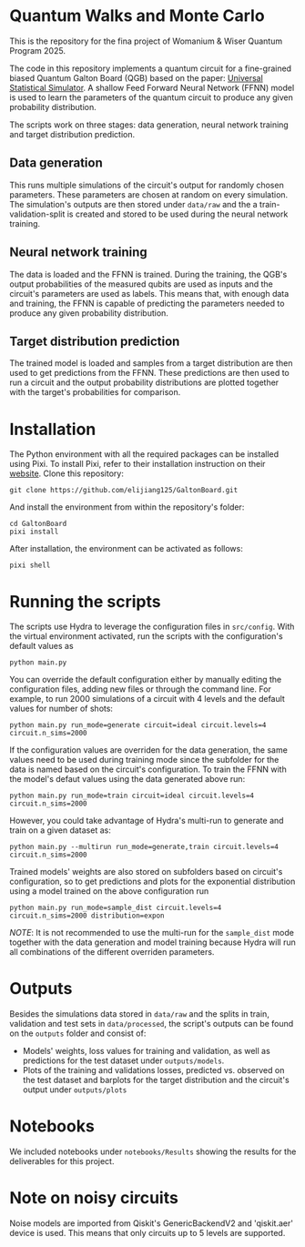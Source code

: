 # Quantum Walks and Monte Carlo

This is the repository for the fina project of Womanium & Wiser Quantum Program 2025.

The code in this repository implements a quantum circuit for a fine-grained biased Quantum Galton Board (QGB) based on the paper: [Universal Statistical Simulator](https://arxiv.org/abs/2202.01735). A shallow Feed Forward Neural Network (FFNN) model is used to learn the parameters of the quantum circuit to produce any given probability distribution.

The scripts work on three stages: data generation, neural network training and target distribution prediction.

## Data generation

This runs multiple simulations of the circuit's output for randomly chosen parameters. These parameters are chosen at random on every simulation. The simulation's outputs are then stored under `data/raw` and the a train-validation-split is created and stored to be used during the neural network training.

## Neural network training

The data is loaded and the FFNN is trained. During the training, the QGB's output probabilities of the measured qubits are used as inputs and the circuit's parameters are used as labels. This means that, with enough data and training, the FFNN is capable of predicting the parameters needed to produce any given probability distribution.

## Target distribution prediction

The trained model is loaded and samples from a target distribution are then used to get predictions from the FFNN. These predictions are then used to run a circuit and the output probability distributions are plotted together with the target's probabilities for comparison.

# Installation

The Python environment with all the required packages can be installed using Pixi. To install Pixi, refer to their installation instruction on their [website](https://pixi.sh/latest/installation/). Clone this repository:

```
git clone https://github.com/elijiang125/GaltonBoard.git
```

And install the environment from within the repository's folder:

```
cd GaltonBoard
pixi install
```

After installation, the environment can be activated as follows:

```
pixi shell
```

# Running the scripts

The scripts use Hydra to leverage the configuration files in `src/config`. With the virtual environment activated, run the scripts with the configuration's default values as

```
python main.py
```

You can override the default configuration either by manually editing the configuration files, adding new files or through the command line. For example, to run 2000 simulations of a circuit with 4 levels and the default values for number of shots:

```
python main.py run_mode=generate circuit=ideal circuit.levels=4 circuit.n_sims=2000
```

If the configuration values are overriden for the data generation, the same values need to be used during training mode since the subfolder for the data is named based on the circuit's configuration. To train the FFNN with the model's defaut values using the data generated above run:

```
python main.py run_mode=train circuit=ideal circuit.levels=4 circuit.n_sims=2000
```

However, you could take advantage of Hydra's multi-run to generate and train on a given dataset as:

```
python main.py --multirun run_mode=generate,train circuit.levels=4 circuit.n_sims=2000
```

Trained models' weights are also stored on subfolders based on circuit's configuration, so to get predictions and plots for the exponential distribution using a model trained on the above configuration run

```
python main.py run_mode=sample_dist circuit.levels=4 circuit.n_sims=2000 distribution=expon
```

*NOTE*: It is not recommended to use the multi-run for the `sample_dist` mode together with the data generation and model training because Hydra will run all combinations of the different overriden parameters.

# Outputs

Besides the simulations data stored in `data/raw` and the splits in train, validation and test sets in `data/processed`, the script's outputs can be found on the `outputs` folder and consist of:

- Models' weights, loss values for training and validation, as well as predictions for the test dataset under `outputs/models`.
- Plots of the training and validations losses, predicted vs. observed on the test dataset and barplots for the target distribution and the circuit's output under `outputs/plots`

# Notebooks

We included notebooks under `notebooks/Results` showing the results for the deliverables for this project.

# Note on noisy circuits

Noise models are imported from Qiskit's GenericBackendV2 and 'qiskit.aer' device is used. This means that only circuits up to 5 levels are supported.

